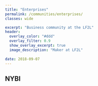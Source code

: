 ```yaml
---
title: "Enterprises"
permalink: /communities/enterprises/
classes: wide

excerpt: "Business community at the LF2L"
header:
  overlay_color: "#ddd"
  overlay_filter: 0.9
  show_overlay_excerpt: true 
  image_description: "Maker at LF2L"
  
date: 2018-09-07
---
```



## NYBI